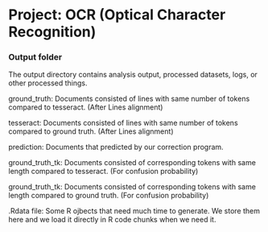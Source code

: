 # Project: OCR (Optical Character Recognition) 

### Output folder

The output directory contains analysis output, processed datasets, logs, or other processed things.

ground_truth: Documents consisted of lines with same number of tokens compared to tesseract. (After Lines alignment)

tesseract: Documents consisted of lines with same number of tokens compared to ground truth. (After Lines alignment)

prediction: Documents that predicted by our correction program.

ground_truth_tk: Documents consisted of corresponding tokens with same length compared to tesseract. (For confusion probability)

ground_truth_tk: Documents consisted of corresponding tokens with same length compared to ground truth. (For confusion probability)

.Rdata file: Some R ojbects that need much time to generate. We store them here and we load it directly in R code chunks when we need it.
